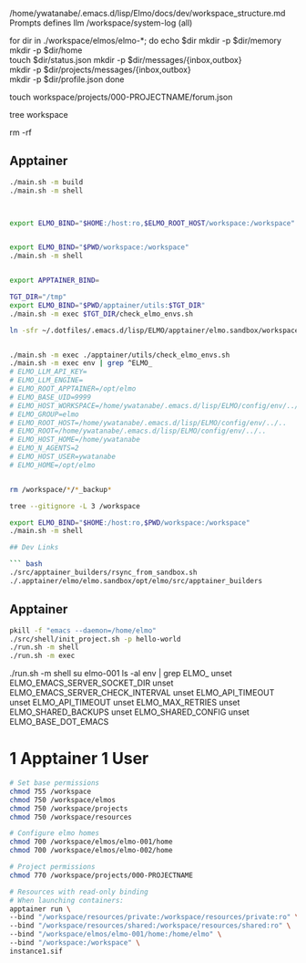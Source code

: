<!-- ---
!-- title: 2024-12-23 23:30:53
!-- author: ywata-note-win
!-- date: /home/ywatanabe/.emacs.d/lisp/Elmo/README_dev.md
!-- --- -->

/home/ywatanabe/.emacs.d/lisp/Elmo/docs/dev/workspace_structure.md
Prompts defines llm
/workspace/system-log (all)

for dir in ./workspace/elmos/elmo-*; do 
    echo $dir
mkdir -p $dir/memory
mkdir -p $dir/home    
touch $dir/status.json
mkdir -p $dir/messages/{inbox,outbox}    
mkdir -p $dir/projects/messages/{inbox,outbox}    
mkdir -p $dir/profile.json
done

touch workspace/projects/000-PROJECTNAME/forum.json

tree workspace

rm -rf 


## Apptainer

``` bash
./main.sh -m build
./main.sh -m shell



export ELMO_BIND="$HOME:/host:ro,$ELMO_ROOT_HOST/workspace:/workspace"


export ELMO_BIND="$PWD/workspace:/workspace"
./main.sh -m shell


export APPTAINER_BIND=

TGT_DIR="/tmp"
export ELMO_BIND="$PWD/apptainer/utils:$TGT_DIR"
./main.sh -m exec $TGT_DIR/check_elmo_envs.sh

ln -sfr ~/.dotfiles/.emacs.d/lisp/ELMO/apptainer/elmo.sandbox/workspace


./main.sh -m exec ./apptainer/utils/check_elmo_envs.sh
./main.sh -m exec env | grep ^ELMO_
# ELMO_LLM_API_KEY=
# ELMO_LLM_ENGINE=
# ELMO_ROOT_APPTAINER=/opt/elmo
# ELMO_BASE_UID=9999
# ELMO_HOST_WORKSPACE=/home/ywatanabe/.emacs.d/lisp/ELMO/config/env/../../workspace
# ELMO_GROUP=elmo
# ELMO_ROOT_HOST=/home/ywatanabe/.emacs.d/lisp/ELMO/config/env/../..
# ELMO_ROOT=/home/ywatanabe/.emacs.d/lisp/ELMO/config/env/../..
# ELMO_HOST_HOME=/home/ywatanabe
# ELMO_N_AGENTS=2
# ELMO_HOST_USER=ywatanabe
# ELMO_HOME=/opt/elmo


rm /workspace/*/*_backup*

tree --gitignore -L 3 /workspace

export ELMO_BIND="$HOME:/host:ro,$PWD/workspace:/workspace"
./main.sh -m shell

## Dev Links

``` bash
./src/apptainer_builders/rsync_from_sandbox.sh
./.apptainer/elmo/elmo.sandbox/opt/elmo/src/apptainer_builders
```


## Apptainer

``` bash
pkill -f "emacs --daemon=/home/elmo"
./src/shell/init_project.sh -p hello-world
./run.sh -m shell
./run.sh -m exec 
```

./run.sh -m shell
su elmo-001
ls -al
env | grep ELMO_
unset ELMO_EMACS_SERVER_SOCKET_DIR
unset ELMO_EMACS_SERVER_CHECK_INTERVAL
unset ELMO_API_TIMEOUT
unset ELMO_API_TIMEOUT
unset ELMO_MAX_RETRIES
unset ELMO_SHARED_BACKUPS
unset ELMO_SHARED_CONFIG
unset ELMO_BASE_DOT_EMACS




# 1 Apptainer 1 User

``` bash
# Set base permissions
chmod 755 /workspace
chmod 750 /workspace/elmos
chmod 750 /workspace/projects
chmod 750 /workspace/resources

# Configure elmo homes
chmod 700 /workspace/elmos/elmo-001/home
chmod 700 /workspace/elmos/elmo-002/home

# Project permissions
chmod 770 /workspace/projects/000-PROJECTNAME

# Resources with read-only binding
# When launching containers:
apptainer run \
--bind "/workspace/resources/private:/workspace/resources/private:ro" \
--bind "/workspace/resources/shared:/workspace/resources/shared:ro" \
--bind "/workspace/elmos/elmo-001/home:/home/elmo" \
--bind "/workspace:/workspace" \
instance1.sif
```